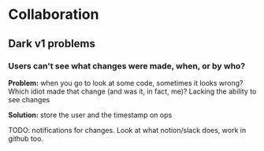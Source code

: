 # Collaboration

## Dark v1 problems

### Users can't see what changes were made, when, or by who?

**Problem:** when you go to look at some code, sometimes it looks wrong? Which idiot made that change (and was it, in fact, me)? Lacking the ability to see changes

**Solution:** store the user and the timestamp on ops

TODO: notifications for changes. Look at what notion/slack does, work in github too.
